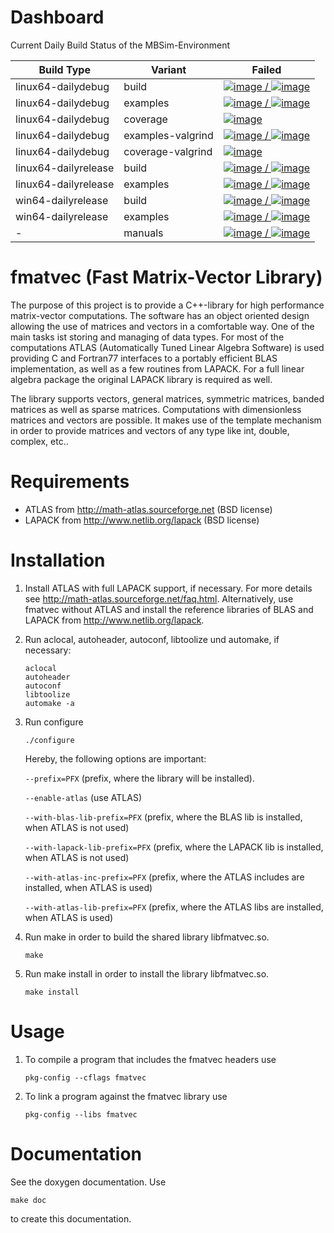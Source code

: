 # Dashboard

Current Daily Build Status of the MBSim-Environment

| Build Type | Variant | Failed |
|------------|---------|--------|
| linux64-dailydebug | build | [![image](https://www.mbsim-env.de/service/builds/current/linux64-dailydebug/nrFailed.svg) / ![image](https://www.mbsim-env.de/service/builds/current/linux64-dailydebug/nrAll.svg)](https://www.mbsim-env.de/builds/run/current/linux64-dailydebug/) |
| linux64-dailydebug | examples | [![image](https://www.mbsim-env.de/service/runexamples/current/linux64-dailydebug/nrFailed.svg) / ![image](https://www.mbsim-env.de/service/runexamples/current/linux64-dailydebug/nrAll.svg)](https://www.mbsim-env.de/runexamples/run/current/linux64-dailydebug/) |
| linux64-dailydebug | coverage | [![image](https://www.mbsim-env.de/service/runexamples/current/linux64-dailydebug/coverageRate.svg)](https://www.mbsim-env.de/runexamples/run/current/linux64-dailydebug/#coverage) |
| linux64-dailydebug | examples-valgrind | [![image](https://www.mbsim-env.de/service/runexamples/current/linux64-dailydebug-valgrind/nrFailed.svg) / ![image](https://www.mbsim-env.de/service/runexamples/current/linux64-dailydebug-valgrind/nrAll.svg)](https://www.mbsim-env.de/runexamples/run/current/linux64-dailydebug-valgrind/) |
| linux64-dailydebug | coverage-valgrind | [![image](https://www.mbsim-env.de/service/runexamples/current/linux64-dailydebug-valgrind/coverageRate.svg)](https://www.mbsim-env.de/runexamples/run/current/linux64-dailydebug-valgrind/#coverage) |
| linux64-dailyrelease | build | [![image](https://www.mbsim-env.de/service/builds/current/linux64-dailyrelease/nrFailed.svg) / ![image](https://www.mbsim-env.de/service/builds/current/linux64-dailyrelease/nrAll.svg)](https://www.mbsim-env.de/builds/run/current/linux64-dailyrelease/) |
| linux64-dailyrelease | examples | [![image](https://www.mbsim-env.de/service/runexamples/current/linux64-dailyrelease/nrFailed.svg) / ![image](https://www.mbsim-env.de/service/runexamples/current/linux64-dailyrelease/nrAll.svg)](https://www.mbsim-env.de/runexamples/run/current/linux64-dailyrelease/) |
| win64-dailyrelease | build | [![image](https://www.mbsim-env.de/service/builds/current/win64-dailyrelease/nrFailed.svg) / ![image](https://www.mbsim-env.de/service/builds/current/win64-dailyrelease/nrAll.svg)](https://www.mbsim-env.de/builds/run/current/win64-dailyrelease/) |
| win64-dailyrelease | examples | [![image](https://www.mbsim-env.de/service/runexamples/current/win64-dailyrelease/nrFailed.svg) / ![image](https://www.mbsim-env.de/service/runexamples/current/win64-dailyrelease/nrAll.svg)](https://www.mbsim-env.de/runexamples/run/current/win64-dailyrelease/) |
| - | manuals | [![image](https://www.mbsim-env.de/service/manuals/nrFailed.svg) / ![image](https://www.mbsim-env.de/service/manuals/nrAll.svg)](https://www.mbsim-env.de/service/home/#manuals) |



# fmatvec (Fast Matrix-Vector Library)

The purpose of this project is to provide a C++-library for high performance
matrix-vector computations. The software has an object oriented design allowing
the use of matrices and vectors in a comfortable way.  One of the main tasks
ist storing and managing of data types. For most of the computations ATLAS
(Automatically Tuned Linear Algebra Software) is used providing C and Fortran77
interfaces to a portably efficient BLAS implementation, as well as a few
routines from LAPACK. For a full linear algebra package the original LAPACK
library is required as well.

The library supports vectors, general matrices, symmetric matrices, banded
matrices as well as sparse matrices. Computations with dimensionless matrices
and vectors are possible. It makes use of the template mechanism in order to
provide matrices and vectors of any type like int, double, complex, etc..

# Requirements

- ATLAS from http://math-atlas.sourceforge.net (BSD license)
- LAPACK from http://www.netlib.org/lapack (BSD license)

# Installation

1. Install ATLAS with full LAPACK support, if necessary. For more
   details see http://math-atlas.sourceforge.net/faq.html.
   Alternatively, use fmatvec without ATLAS and install the reference
   libraries of BLAS and LAPACK from http://www.netlib.org/lapack.

2. Run aclocal, autoheader, autoconf, libtoolize und automake, if
   necessary:
   ```
   aclocal
   autoheader
   autoconf
   libtoolize
   automake -a
   ```
		                
3. Run configure

   `./configure`

   Hereby, the following options are important:

   `--prefix=PFX` (prefix, where the library will be installed).

   `--enable-atlas` (use ATLAS)

   `--with-blas-lib-prefix=PFX` (prefix, where the BLAS lib is
       installed, when ATLAS is not used)

   `--with-lapack-lib-prefix=PFX` (prefix, where the LAPACK lib is
       installed, when ATLAS is not used)

   `--with-atlas-inc-prefix=PFX` (prefix, where the ATLAS includes 
       are installed, when ATLAS is used)

   `--with-atlas-lib-prefix=PFX` (prefix, where the ATLAS libs are
       installed, when ATLAS is used)

4. Run make in order to build the shared library libfmatvec.so.
          
   `make`

5. Run make install in order to install the library libfmatvec.so.

   `make install`
				  
# Usage

1. To compile a program that includes the fmatvec headers use

   `pkg-config --cflags fmatvec`

2. To link a program against the fmatvec library use

   `pkg-config --libs fmatvec`

# Documentation

See the doxygen documentation. Use

`make doc`

to create this documentation.
